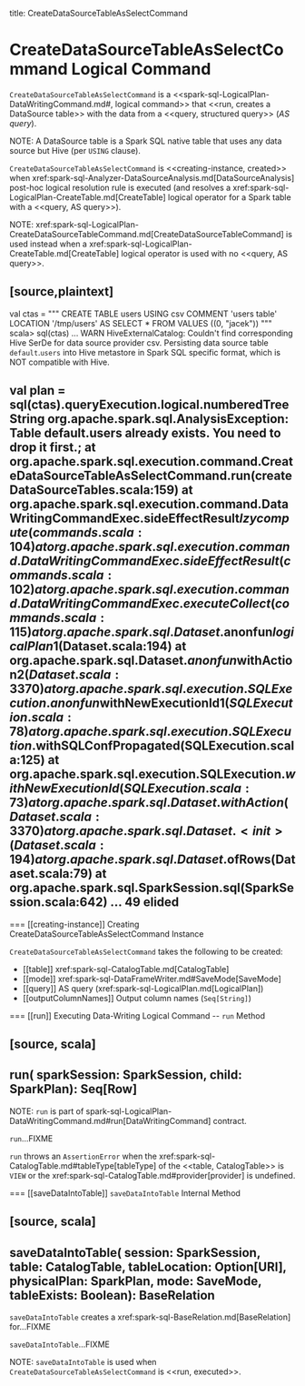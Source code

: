 title: CreateDataSourceTableAsSelectCommand

# CreateDataSourceTableAsSelectCommand Logical Command

`CreateDataSourceTableAsSelectCommand` is a <<spark-sql-LogicalPlan-DataWritingCommand.md#, logical command>> that <<run, creates a DataSource table>> with the data from a <<query, structured query>> (_AS query_).

NOTE: A DataSource table is a Spark SQL native table that uses any data source but Hive (per `USING` clause).

`CreateDataSourceTableAsSelectCommand` is <<creating-instance, created>> when xref:spark-sql-Analyzer-DataSourceAnalysis.md[DataSourceAnalysis] post-hoc logical resolution rule is executed (and resolves a xref:spark-sql-LogicalPlan-CreateTable.md[CreateTable] logical operator for a Spark table with a <<query, AS query>>).

NOTE: xref:spark-sql-LogicalPlan-CreateDataSourceTableCommand.md[CreateDataSourceTableCommand] is used instead when a xref:spark-sql-LogicalPlan-CreateTable.md[CreateTable] logical operator is used with no <<query, AS query>>.

[source,plaintext]
----
val ctas = """
  CREATE TABLE users
  USING csv
  COMMENT 'users table'
  LOCATION '/tmp/users'
  AS SELECT * FROM VALUES ((0, "jacek"))
"""
scala> sql(ctas)
... WARN HiveExternalCatalog: Couldn't find corresponding Hive SerDe for data source provider csv. Persisting data source table `default`.`users` into Hive metastore in Spark SQL specific format, which is NOT compatible with Hive.

val plan = sql(ctas).queryExecution.logical.numberedTreeString
org.apache.spark.sql.AnalysisException: Table default.users already exists. You need to drop it first.;
  at org.apache.spark.sql.execution.command.CreateDataSourceTableAsSelectCommand.run(createDataSourceTables.scala:159)
  at org.apache.spark.sql.execution.command.DataWritingCommandExec.sideEffectResult$lzycompute(commands.scala:104)
  at org.apache.spark.sql.execution.command.DataWritingCommandExec.sideEffectResult(commands.scala:102)
  at org.apache.spark.sql.execution.command.DataWritingCommandExec.executeCollect(commands.scala:115)
  at org.apache.spark.sql.Dataset.$anonfun$logicalPlan$1(Dataset.scala:194)
  at org.apache.spark.sql.Dataset.$anonfun$withAction$2(Dataset.scala:3370)
  at org.apache.spark.sql.execution.SQLExecution$.$anonfun$withNewExecutionId$1(SQLExecution.scala:78)
  at org.apache.spark.sql.execution.SQLExecution$.withSQLConfPropagated(SQLExecution.scala:125)
  at org.apache.spark.sql.execution.SQLExecution$.withNewExecutionId(SQLExecution.scala:73)
  at org.apache.spark.sql.Dataset.withAction(Dataset.scala:3370)
  at org.apache.spark.sql.Dataset.<init>(Dataset.scala:194)
  at org.apache.spark.sql.Dataset$.ofRows(Dataset.scala:79)
  at org.apache.spark.sql.SparkSession.sql(SparkSession.scala:642)
  ... 49 elided
----

=== [[creating-instance]] Creating CreateDataSourceTableAsSelectCommand Instance

`CreateDataSourceTableAsSelectCommand` takes the following to be created:

* [[table]] xref:spark-sql-CatalogTable.md[CatalogTable]
* [[mode]] xref:spark-sql-DataFrameWriter.md#SaveMode[SaveMode]
* [[query]] AS query (xref:spark-sql-LogicalPlan.md[LogicalPlan])
* [[outputColumnNames]] Output column names (`Seq[String]`)

=== [[run]] Executing Data-Writing Logical Command -- `run` Method

[source, scala]
----
run(
  sparkSession: SparkSession,
  child: SparkPlan): Seq[Row]
----

NOTE: `run` is part of spark-sql-LogicalPlan-DataWritingCommand.md#run[DataWritingCommand] contract.

`run`...FIXME

`run` throws an `AssertionError` when the xref:spark-sql-CatalogTable.md#tableType[tableType] of the <<table, CatalogTable>> is `VIEW` or the xref:spark-sql-CatalogTable.md#provider[provider] is undefined.

=== [[saveDataIntoTable]] `saveDataIntoTable` Internal Method

[source, scala]
----
saveDataIntoTable(
  session: SparkSession,
  table: CatalogTable,
  tableLocation: Option[URI],
  physicalPlan: SparkPlan,
  mode: SaveMode,
  tableExists: Boolean): BaseRelation
----

`saveDataIntoTable` creates a xref:spark-sql-BaseRelation.md[BaseRelation] for...FIXME

`saveDataIntoTable`...FIXME

NOTE: `saveDataIntoTable` is used when `CreateDataSourceTableAsSelectCommand` is <<run, executed>>.
